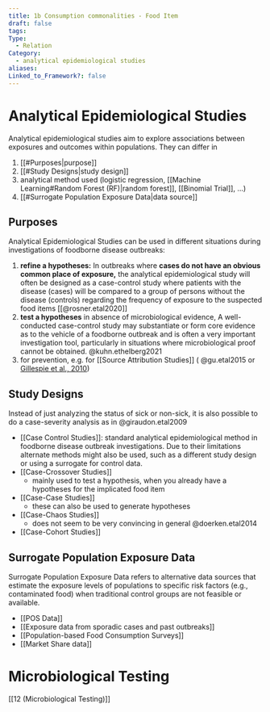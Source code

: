 ```yaml
---
title: 1b Consumption commonalities - Food Item
draft: false
tags: 
Type:
  - Relation
Category:
  - analytical epidemiological studies
aliases: 
Linked_to_Framework?: false
---
```

# Analytical Epidemiological Studies
Analytical epidemiological studies aim to explore associations between exposures and outcomes within populations. They can differ in 
1. [[#Purposes|purpose]]
2. [[#Study Designs|study design]]
3. analytical method used (logistic regression, [[Machine Learning#Random Forest (RF)|random forest]], [[Binomial Trial]], ...)  
4. [[#Surrogate Population Exposure Data|data source]] 

## Purposes
Analytical Epidemiological Studies can  be used in different situations during investigations of foodborne disease outbreaks: 
1. **refine a hypotheses:** In outbreaks where **cases do not have an obvious common place of exposure,** the analytical epidemiological study will often be designed as a case-control study where patients with the disease (cases) will be compared to a group of persons without the disease (controls) regarding the frequency of exposure to the suspected food items [[@rosner.etal2020]]
2. **test a hypotheses** in absence of microbiological evidence, A well-conducted case-control study may substantiate or form core evidence as to the vehicle of a foodborne outbreak and is often a very important investigation tool, particularly in situations where microbiological proof cannot be obtained. @kuhn.ethelberg2021
3. for prevention, e.g. for [[Source Attribution Studies]] ( @gu.etal2015 or [Gillespie et al., 2010](https://pubmed.ncbi.nlm.nih.gov/20586610/))

## Study Designs
Instead of just analyzing the status of sick or non-sick, it is also possible to do a case-severity analysis as in @giraudon.etal2009
- [[Case Control Studies]]:  standard analytical epidemiological method in foodborne disease outbreak investigations. Due to their limitations alternate methods might also be used, such as a different study design or using a surrogate for control data. 
- [[Case-Crossover Studies]]
	- mainly used to test a hypothesis, when you already have a hypotheses for the implicated food item
- [[Case-Case Studies]]
	- these can also be used to generate hypotheses 
- [[Case-Chaos Studies]]
	- does not seem to be very convincing in general @doerken.etal2014
- [[Case-Cohort Studies]]

## Surrogate Population Exposure Data
Surrogate Population Exposure Data refers to alternative data sources that estimate the exposure levels of populations to specific risk factors (e.g., contaminated food) when traditional control groups are not feasible or available. 
- [[POS Data]]
- [[Exposure data from sporadic cases and past outbreaks]]
- [[Population-based Food Consumption Surveys]]
- [[Market Share data]]


# Microbiological Testing
[[12 (Microbiological Testing)]]




